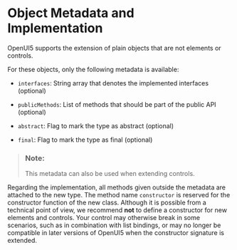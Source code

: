 <!-- loio91f29fea6f4d1014b6dd926db0e91070 -->

# Object Metadata and Implementation

OpenUI5 supports the extension of plain objects that are not elements or controls.

For these objects, only the following metadata is available:

-   `interfaces`: String array that denotes the implemented interfaces \(optional\)

-   `publicMethods`: List of methods that should be part of the public API \(optional\)

-   `abstract`: Flag to mark the type as abstract \(optional\)

-   `final`: Flag to mark the type as final \(optional\)


> ### Note:  
> This metadata can also be used when extending controls.

Regarding the implementation, all methods given outside the metadata are attached to the new type. The method name `constructor` is reserved for the constructor function of the new class. Although it is possible from a technical point of view, we recommend **not** to define a constructor for new elements and controls. Your control may otherwise break in some scenarios, such as in combination with list bindings, or may no longer be compatible in later versions of OpenUI5 when the constructor signature is extended.

